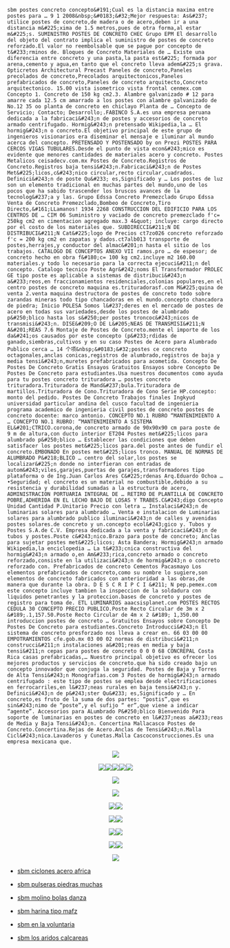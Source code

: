 
```
sbm postes concreto concepto&#191;Cual es la distancia maxima entre postes para … 9 1 2008&nbsp;&#0183;&#32;Mejor respuesta: As&#237; utilice postes de concreto,de madera o de acero,deben ir a una distancia m&#225;xima de 1.5 metros,pues de otra forma,al estar m&#225;s. SUMINISTRO POSTES DE CONCRETO CHEC Grupo EPM El desarrollo del objeto del contrato implica el suministro de postes de concreto reforzado.El valor no reembolsable que se pague por concepto de t&#233;rminos de. Bloques de Concreto Materiales de … Existe una diferencia entre concreto y una pasta,la pasta est&#225; formada por arena,cemento y agua,en tanto que el concreto lleva adem&#225;s grava. Opticretos Architectural Precast Paneles de concreto,Paneles precolados de concreto,Precolados arquitectonicos,Paneles prefabricados de concreto,Paneles de concreto arquitecto,Concreto arquitectonico. 15.00 vista isometrico vista frontal cenmex.com Concepto 1. Concreto de 150 kg cm2.3. Alambre galvanizado # 12 para amarre cada 12.5 cm amarrado a los postes con alambre galvanizado de No.12 35 oo planta de concreto en chiclayo Planta de … Concepto de Servicio; Contacto; Desarrollo;.FABINCO S.A.es una empresa peruana dedicada a la fabricaci&#243;n de postes y accesorios de concreto armado centrifugado. Hormig&#243;n pretensado Wikipedia,la … El hormig&#243;n o concreto.El objetivo principal de este grupo de ingenieros visionarios era diseminar el mensaje e iluminar al mundo acerca del concepto. PRETENSADO Y POSTENSADO by on Prezi POSTES PARA CERCOS VIGAS TUBULARES.Desde el punto de vista econ&#243;mico es evidente que menores cantidades de materiales acero y concreto. Postes Metalicos ceisadecv.com.mx Postes de Concreto.Registros de Concreto.Registros baja tensi&#243;n.Fabricaci&#243;n de Postes Met&#225;licos,c&#243;nico circular,recto circular,cuadrados. Definici&#243;n de poste Qu&#233; es,Significado y … Los postes de luz son un elemento tradicional en muchas partes del mundo,uno de los pocos que ha sabido trascender los bruscos avances de la tecnolog&#237;a y las. Grupo Edssa Concreto Premezclado Grupo Edssa Venta de Concreto Premezclado,Bombeo de Concreto,Tiro Directo,&#161;LLamanos! 1934 2268 CONSTRUCCION DEL EDIFICIO PARA LOS CENTROS DE … CIM 06 Suministro y vaciado de concreto premezclado f'c= 250kg cm2 en cimentacion agregado max.3 4&quot; incluye: cargo directo por el costo de los materiales que. SUBDIRECCI&#211;N DE DISTRIBUCI&#211;N Cat&#225;logo de Precios ct7zo026 concreto reforzado f'c = 200 kg cm2 en zapatas y dados.ct7alb013 transporte de postes,herrajes,y conductor del almac&#201;n hasta el sitio de los trabajos. CATALOGO DE CONCEPTOS ANEXO VII ramos.pro … de espesor; de concreto hecho en obra f&#180;c= 100 kg cm2.incluye m2 160.00 materiales.y todo lo necesario para la correcta ejecuci&#211;n del concepto. Catalogo tecnico Poste Agr&#242;noms El Transformador PROLEC GE tipo poste es aplicable a sistemas de distribuci&#243;n a&#233;reos,en fraccionamientos residenciales,colonias populares,en el centro postes de concreto maquina es.trituradorasf.com M&#225;quina de venta 2.venta maquina destructora de postes de concreto todo sobre zarandas mineras todo tipo chancadoras en el mundo.concepto chancadora de piedra; Inicio POLESA Somos l&#237;deres en el mercado de postes de acero en todas sus variedades,desde los postes de alumbrado p&#250;blico hasta los s&#250;per postes troncoc&#243;nicos de transmisi&#243;n. DISE&#209;O DE L&#205;NEAS DE TRANSMISI&#211;N A&#201;REAS 7.6 Montaje de Postes de Concreto.mente el importe de los da&#241;os causados por este concepto (p&#233;rdidas de ganado,siembras,cultivos y en su caso Postes de Acero para Alumbrado Publico cerca … 14 个项&nbsp;&#0183;&#32;postes ce concreto octagonales,anclas conicas,registros de alumbrado,registros de baja y media tensi&#243;n,muretes prefabricados para acometida. Concepto De Postes De Concreto Gratis Ensayos Gratuitos Ensayos sobre Concepto De Postes De Concreto para estudiantes.Usa nuestros documentos como ayuda para tu postes concreto trituradora … postes concreto trituradora.Trituradora de Mand&#237;bula.Trituradora de martillos.Trituradora de Cono.Trituradora de Cono Serie HP.concepto: monto del pedido. Postes De Concreto Trabajos finales Ingkyud universidad particular andina del cusco facultad de ingenieria programa academico de ingenieria civil postes de concreto postes de concreto docente: marco antonio. CONCEPTO NO.1 RUBRO “MANTENIMIENTO A … CONCEPTO NO.1 RUBRO: “MANTENIMIENTO A SISTEMA EL&#201;CTRICO.corona,de concreto armado de 90x90x90 cm para poste de 9 m de altura,con ducto interior ET204 Postes met&#225;licos para alumbrado p&#250;blico … Establecer las condiciones que deben satisfacer los postes met&#225;licos para.del poste antes de fundir el concreto.EMBONADO En postes met&#225;licos tronco. MANUAL DE NORMAS DE ALUMBRADO P&#218;BLICO … centro del solar,los postes se localizar&#225;n donde no interfieran con entradas de autom&#243;viles,garajes,puertas de garajes,transformadores tipo plataforma o de Ing.Juan Carlos Ares C&#225;rdenas Arq.Eduardo Ochoa … •Seguridad; el concreto es un material no combustible,debido a su resistencia y durabilidad sumadas a la estructura de acero, ADMINISTRACION PORTUARIA INTEGRAL DE … RETIRO DE PLANTILLA DE CONCRETO POBRE,ADHERIDA EN EL LECHO BAJO DE LOSAS Y TRABES.C&#243;digo Concepto Unidad Cantidad P.Unitario Precio con letra … Instalaci&#243;n de luminarias solares para alumbrado … Venta e instalacion de Luminarias solares para alumbrado publico iluminaci&#243;n de calles y avenidas postes solares.de concreto y un.concepto ecol&#243;gico y. Tubos y Postes S.A.de C.V. Empresa dedicada a la venta y fabricaci&#243;n de tubos y postes.Poste c&#243;nico.Brazo para poste de concreto; Anclas para sujetar postes met&#225;licos; Asta Bandera; Hormig&#243;n armado Wikipedia,la enciclopedia … La t&#233;cnica constructiva del hormig&#243;n armado o,en Am&#233;rica,concreto armado o concreto reforzado,consiste en la utilizaci&#243;n de hormig&#243;n o concreto reforzado con. Prefabricados de concreto Cementos Pacasmayo Los elementos prefabricados de concreto,como su nombre lo sugiere,son elementos de concreto fabricados con anterioridad a las obras,de manera que durante la obra. D E S C R I P C I &#211; N pep.pemex.com este concepto incluye tambien la inspeccion de la soldadura con liquidos penetrantes y la proteccion.bases de concreto y postes de registro para toma de. ETL LUMINARIOS aaacsisplanet.com POSTES RECTOS CEDULA 30 CONCEPTO PRECIO PUBLICO.Poste Recto Circular de 3m x 2 &#189;.1,157.50.Poste Recto Circular de 4m x 2 &#189; 1,350.00 introduccion postes de concreto … Gratuitos Ensayos sobre Concepto De Postes De Concreto para estudiantes.Concreto Introducci&#243;n El sistema de concreto presforzado nos lleva a crear en. 66 03 00 00 EMPOTRAMIENTOS cfe.gob.mx 03 00 02 normas de distribuci&#211;n construcci&#211;n instalaciones a&#201;reas en media y baja tensi&#211;n cepas para postes de concreto 0 0 0 68 CONCREPAL Costa Rica casas prefabricadas,… Nuestro principal objetivo es ofrecer los mejores productos y servicios de concreto.que ha sido creado bajo un concepto innovador que conjuga la seguridad. Postes de Baja y Torres de Alta Tensi&#243;n Monografias.com 3 Postes de hormig&#243;n armado centrifugado : este tipo de postes se emplea desde electrificaciones en ferrocarriles,en l&#237;neas rurales en baja tensi&#243;n y. Definici&#243;n de p&#243;ster Qu&#233; es,Significado y … En concreto,es fruto de la suma de dos partes: “postis”,que es sin&#243;nimo de “poste”,y el sufijo “ er”,que viene a indicar “agente”. Accesorios para ALumbrado P&#250;blico Bienvenido Para soporte de luminarias en postes de concreto en l&#237;neas a&#233;reas de Media y Baja Tensi&#243;n. Concertina Mallacasco Postes de Concreto.Concertina.Rejas de Acero.Anclas de Tensi&#243;n.Malla Cicl&#243;nica.Lavaderos y Cunetas.Malla Cascoconstrucciones.Es una empresa mexicana que. 
```

<div align="center">

<a href="https://es-crusher.shibang-china.com/github&k=sbm+postes+concreto+concepto"><img src="https://static.shibang-china.com/es/crusher/logo.jpg"></a>

<a href="https://es-crusher.shibang-china.com/github&k=sbm+postes+concreto+concepto"><img src="https://static.shibang-china.com/es/crusher/index.jpg"></a><a href="https://es-crusher.shibang-china.com/material.htmlgithub&k=sbm+postes+concreto+concepto"><img src="https://static.shibang-china.com/es/crusher/material.jpg"></a><a href="https://es-crusher.shibang-china.com/application.htmlgithub&k=sbm+postes+concreto+concepto"><img src="https://static.shibang-china.com/es/crusher/application.jpg"></a><a href="https://es-crusher.shibang-china.com/aboutus.htmlgithub&k=sbm+postes+concreto+concepto"><img src="https://static.shibang-china.com/es/crusher/aboutus.jpg"></a><a href="https://es-crusher.shibang-china.com/contact.htmlgithub&k=sbm+postes+concreto+concepto"><img src="https://static.shibang-china.com/es/crusher/contact.jpg"></a>

<a href="https://es-crusher.shibang-china.com/github&k=sbm+postes+concreto+concepto"><img src="https://static.shibang-china.com/es/crusher/banner.jpg"></a>

<a href="https://swt.shibang-china.com/github&k=sbm+postes+concreto+concepto"><img src="https://static.shibang-china.com/es/crusher/text.jpg"></a>

<a href="https://swt.shibang-china.com/github&k=sbm+postes+concreto+concepto"><img src="https://static.shibang-china.com/es/crusher/chat.jpg"></a><a href="https://es-crusher.shibang-china.com/contact.htmlgithub&k=sbm+postes+concreto+concepto"><img src="https://static.shibang-china.com/es/crusher/message.jpg"></a>

<a href="https://es-crusher.shibang-china.com/products/pe.htmlgithub&k=sbm+postes+concreto+concepto"><img src="https://static.shibang-china.com/es/crusher/pe.jpg"></a><a href="https://es-crusher.shibang-china.com/products/pf.htmlgithub&k=sbm+postes+concreto+concepto"><img src="https://static.shibang-china.com/es/crusher/pf.jpg"></a>

<a href="https://es-crusher.shibang-china.com/products/hpt.htmlgithub&k=sbm+postes+concreto+concepto"><img src="https://static.shibang-china.com/es/crusher/hpt.jpg"></a><a href="https://es-crusher.shibang-china.com/products/vsi.htmlgithub&k=sbm+postes+concreto+concepto"><img src="https://static.shibang-china.com/es/crusher/vsi.jpg"></a>

<a href="https://es-crusher.shibang-china.com/products/klv.htmlgithub&k=sbm+postes+concreto+concepto"><img src="https://static.shibang-china.com/es/crusher/klv.jpg"></a><a href="https://es-crusher.shibang-china.com/products/portable.htmlgithub&k=sbm+postes+concreto+concepto"><img src="https://static.shibang-china.com/es/crusher/portable.jpg"></a>

<a href="https://swt.shibang-china.com/github&k=sbm+postes+concreto+concepto"><img src="https://static.shibang-china.com/es/crusher/case.jpg"></a>

</div>


* [sbm ciclones acero africa](sbm%20ciclones%20acero%20africa.md)

* [sbm pulseras piedras muchas](sbm%20pulseras%20piedras%20muchas.md)

* [sbm molino bolas danza](sbm%20molino%20bolas%20danza.md)

* [sbm harina tipo mafz](sbm%20harina%20tipo%20mafz.md)

* [sbm en la voluntaria](sbm%20en%20la%20voluntaria.md)

* [sbm los aridos calcareas](sbm%20los%20aridos%20calcareas.md)